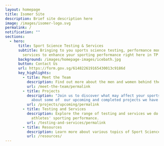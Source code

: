 ```yaml
---
layout: homepage
title: Isomer Site
description: Brief site description here
image: /images/isomer-logo.svg
permalink: /
notification: ""
sections:
  - hero:
      title: Sport Science Testing & Services
      subtitle: Bringing to you sports science testing, performance monitoring and
        services to enhance your sporting performance right here in TP.
      background: /images/homepage-images/icebath.jpg
      button: Contact Us
      url: https://form.gov.sg/614822619165430013c9186d
      key_highlights:
        - title: Meet the Team
          description: Find out more about the men and women behind the scene.
          url: /meet-the-team/permalink
        - title: Projects
          description: "Join us to discover what may affect your sports performance.  Read
            about some of  our upcoming and completed projects we have done. "
          url: /projects/upcoming/permalink
        - title: Testing and Services
          description: Explore the range of testing and services we do to support
            athletes' sporting performance.
          url: /testing-and-services/permalink
        - title: Resources
          description: Learn more about various topics of Sport Science here
          url: /resources/
---
```

